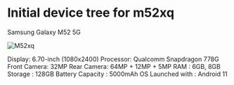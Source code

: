 # Initial device tree for m52xq

Samsung Galaxy M52 5G

![M52xq](https://fdn2.gsmarena.com/vv/pics/samsung/samsung-galaxy-m52-5g-1.jpg "m52xq")


Display: 6.70-inch (1080x2400)
Processor: Qualcomm Snapdragon 778G
Front Camera: 32MP
Rear Camera: 64MP + 12MP + 5MP
RAM : 6GB, 8GB
Storage : 128GB
Battery Capacity : 5000mAh
OS Launched with : Android 11

